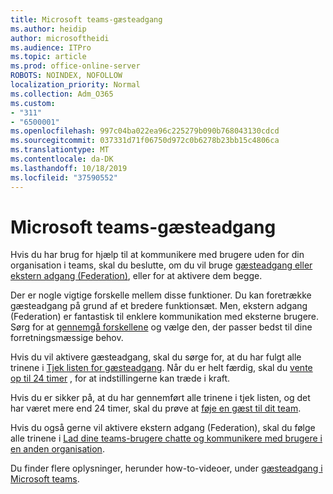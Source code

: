 ```yaml
---
title: Microsoft teams-gæsteadgang
ms.author: heidip
author: microsoftheidi
ms.audience: ITPro
ms.topic: article
ms.prod: office-online-server
ROBOTS: NOINDEX, NOFOLLOW
localization_priority: Normal
ms.collection: Adm_O365
ms.custom:
- "311"
- "6500001"
ms.openlocfilehash: 997c04ba022ea96c225279b090b768043130cdcd
ms.sourcegitcommit: 037331d71f06750d972c0b6278b23bb15c4806ca
ms.translationtype: MT
ms.contentlocale: da-DK
ms.lasthandoff: 10/18/2019
ms.locfileid: "37590552"
---
```

# <a name="microsoft-teams---guest-access"></a>Microsoft teams-gæsteadgang

Hvis du har brug for hjælp til at kommunikere med brugere uden for din organisation i teams, skal du beslutte, om du vil bruge [gæsteadgang eller ekstern adgang (Federation)](https://docs.microsoft.com/en-us/microsoftteams/manage-external-access#external-access-vs-guest-access), eller for at aktivere dem begge.

Der er nogle vigtige forskelle mellem disse funktioner. Du kan foretrække gæsteadgang på grund af et bredere funktionsæt. Men, ekstern adgang (Federation) er fantastisk til enklere kommunikation med eksterne brugere. Sørg for at [gennemgå forskellene](https://docs.microsoft.com/en-us/microsoftteams/manage-external-access#external-access-vs-guest-access) og vælge den, der passer bedst til dine forretningsmæssige behov.

Hvis du vil aktivere gæsteadgang, skal du sørge for, at du har fulgt alle trinene i [Tjek listen for gæsteadgang](https://docs.microsoft.com/en-us/microsoftteams/guest-access-checklist). Når du er helt færdig, skal du [vente op til 24 timer](https://docs.microsoft.com/en-us/microsoftteams/manage-guests#guest-access-latencies) , for at indstillingerne kan træde i kraft.

Hvis du er sikker på, at du har gennemført alle trinene i tjek listen, og det har været mere end 24 timer, skal du prøve at [føje en gæst til dit team](https://support.office.com/en-us/article/add-guests-to-a-team-in-teams-fccb4fa6-f864-4508-bdde-256e7384a14f#ID0EAABAAA=Desktop).

Hvis du også gerne vil aktivere ekstern adgang (Federation), skal du følge alle trinene i [Lad dine teams-brugere chatte og kommunikere med brugere i en anden organisation](https://docs.microsoft.com/en-us/microsoftteams/manage-external-access#let-your-teams-users-chat-and-communicate-with-users-in-another-organization).

Du finder flere oplysninger, herunder how-to-videoer, under [gæsteadgang i Microsoft teams](https://docs.microsoft.com/microsoftteams/guest-access).
